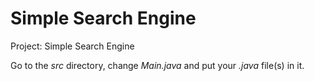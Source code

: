 # Simple Search Engine

Project: Simple Search Engine

Go to the *src* directory, change *Main.java* and put your *.java* file(s) in it.
